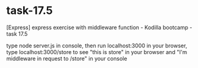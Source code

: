 # task-17.5
[Express] express exercise with middleware function - Kodilla bootcamp - task 17.5

type node server.js in console, then run localhost:3000 in your browser,
type localhost:3000/store to see "this is store" in your browser and "I'm middleware in request to /store" in your console 
